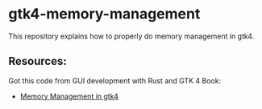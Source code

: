 # gtk4-memory-management

This repository explains how to properly do memory management in gtk4.

## Resources:
Got this code from GUI development with Rust and GTK 4 Book:
* [Memory Management in gtk4](https://gtk-rs.org/gtk4-rs/stable/latest/book/g_object_memory_management.html#memory-management)
